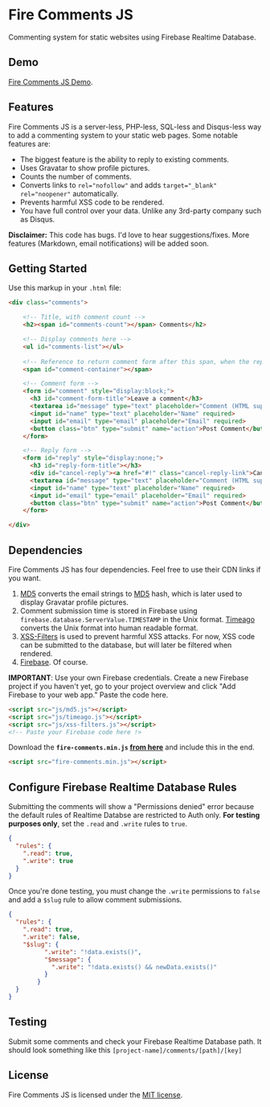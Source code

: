 # Fire Comments JS
Commenting system for static websites using Firebase Realtime Database.

## Demo

[Fire Comments JS Demo](https://theakshaydhiman.github.io/fire-comments/).

## Features

Fire Comments JS is a server-less, PHP-less, SQL-less and Disqus-less way to add a commenting system to your static web pages. Some notable features are:

* The biggest feature is the ability to reply to existing comments.
* Uses Gravatar to show profile pictures.
* Counts the number of comments.
* Converts links to `rel="nofollow"` and adds `target="_blank" rel="noopener"` automatically.
* Prevents harmful XSS code to be rendered.
* You have full control over your data. Unlike any 3rd-party company such as Disqus.

**Disclaimer:** This code has bugs. I'd love to hear suggestions/fixes. More features (Markdown, email notifications) will be added soon.

## Getting Started
Use this markup in your `.html` file:
```html
<div class="comments">

    <!-- Title, with comment count -->
    <h2><span id="comments-count"></span> Comments</h2>

    <!-- Display comments here -->
    <ul id="comments-list"></ul>
  
    <!-- Reference to return comment form after this span, when the reply form is cancelled -->
    <span id="comment-container"></span>

    <!-- Comment form -->
    <form id="comment" style="display:block;">
      <h3 id="comment-form-title">Leave a comment</h3>
      <textarea id="message" type="text" placeholder="Comment (HTML supported)" required></textarea>
      <input id="name" type="text" placeholder="Name" required>
      <input id="email" type="email" placeholder="Email" required>
      <button class="btn" type="submit" name="action">Post Comment</button>
    </form>

    <!-- Reply form -->
    <form id="reply" style="display:none;">
      <h3 id="reply-form-title"></h3>
      <div id="cancel-reply"><a href="#!" class="cancel-reply-link">Cancel Reply</a></div>
      <textarea id="message" type="text" placeholder="Comment (HTML supported)" required></textarea>
      <input id="name" type="text" placeholder="Name" required>
      <input id="email" type="email" placeholder="Email" required>
      <button class="btn" type="submit" name="action">Post Comment</button>
    </form>

</div>
```

## Dependencies

Fire Comments JS has four dependencies. Feel free to use their CDN links if you want.
1. [MD5](https://github.com/blueimp/JavaScript-MD5) converts the email strings to [MD5](https://en.wikipedia.org/wiki/MD5) hash, which is later used to display Gravatar profile pictures.
1. Comment submission time is stored in Firebase using `firebase.database.ServerValue.TIMESTAMP` in the Unix format. [Timeago](https://github.com/hustcc/timeago.js) converts the Unix format into human readable format.
1. [XSS-Filters](https://github.com/yahoo/xss-filters) is used to prevent harmful XSS attacks. For now, XSS code can be submitted to the database, but will later be filtered when rendered.
1. [Firebase](https://firebase.google.com). Of course.

**IMPORTANT**: Use your own Firebase credentials. Create a new Firebase project if you haven't yet, go to your project overview and click "Add Firebase to your web app." Paste the code here.
```html
<script src="js/md5.js"></script>
<script src="js/timeago.js"></script>
<script src="js/xss-filters.js"></script>
<!-- Paste your Firebase code here !>
```
Download the **`fire-comments.min.js` [from here](https://github.com/theakshaydhiman/Fire-Comments-JS/releases/download/0.3.0/fire-comments.min.js)** and include this in the end.
```html
<script src="fire-comments.min.js"></script>
```
## Configure Firebase Realtime Database Rules
Submitting the comments will show a "Permissions denied" error because the default rules of Realtime Databse are restricted to Auth only. **For testing purposes only**, set the `.read` and `.write` rules to `true`.
```json
{
  "rules": {
    ".read": true,
    ".write": true
  }
}
```
Once you're done testing, you must change the `.write` permissions to `false` and add a `$slug` rule to allow comment submissions.
```json
{
  "rules": {
    ".read": true,
    ".write": false,
    "$slug": {
          ".write": "!data.exists()",
          "$message": {
            ".write": "!data.exists() && newData.exists()"
          }
        }
  }
}
```

## Testing
Submit some comments and check your Firebase Realtime Database path.
It should look something like this `[project-name]/comments/[path]/[key]`

## License

Fire Comments JS is licensed under the [MIT license](https://github.com/theakshaydhiman/Fire-Comments-JS/blob/master/LICENSE).
